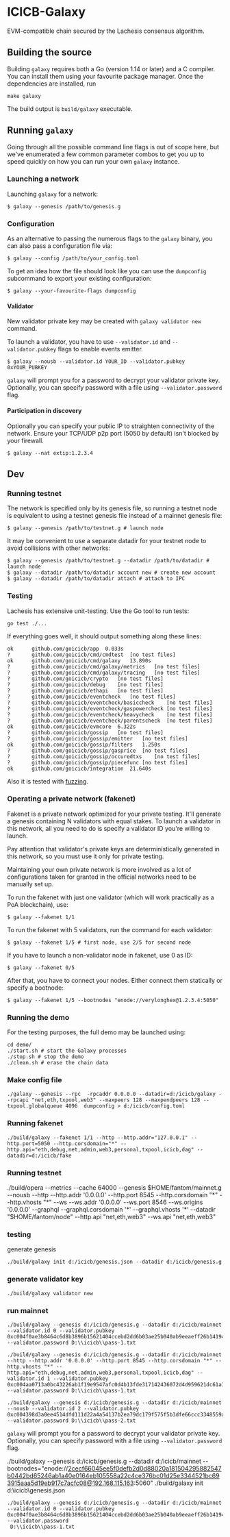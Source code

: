 # ICICB-Galaxy

EVM-compatible chain secured by the Lachesis consensus algorithm.

## Building the source

Building `galaxy` requires both a Go (version 1.14 or later) and a C compiler. You can install
them using your favourite package manager. Once the dependencies are installed, run

```shell
make galaxy
```
The build output is ```build/galaxy``` executable.

## Running `galaxy`

Going through all the possible command line flags is out of scope here,
but we've enumerated a few common parameter combos to get you up to speed quickly
on how you can run your own `galaxy` instance.

### Launching a network

Launching `galaxy` for a network:

```shell
$ galaxy --genesis /path/to/genesis.g
```

### Configuration

As an alternative to passing the numerous flags to the `galaxy` binary, you can also pass a
configuration file via:

```shell
$ galaxy --config /path/to/your_config.toml
```

To get an idea how the file should look like you can use the `dumpconfig` subcommand to
export your existing configuration:

```shell
$ galaxy --your-favourite-flags dumpconfig
```

#### Validator

New validator private key may be created with `galaxy validator new` command.

To launch a validator, you have to use `--validator.id` and `--validator.pubkey` flags to enable events emitter.

```shell
$ galaxy --nousb --validator.id YOUR_ID --validator.pubkey 0xYOUR_PUBKEY
```



`galaxy` will prompt you for a password to decrypt your validator private key. Optionally, you can
specify password with a file using `--validator.password` flag.

#### Participation in discovery

Optionally you can specify your public IP to straighten connectivity of the network.
Ensure your TCP/UDP p2p port (5050 by default) isn't blocked by your firewall.

```shell
$ galaxy --nat extip:1.2.3.4
```

## Dev

### Running testnet

The network is specified only by its genesis file, so running a testnet node is equivalent to
using a testnet genesis file instead of a mainnet genesis file:
```shell
$ galaxy --genesis /path/to/testnet.g # launch node
```

It may be convenient to use a separate datadir for your testnet node to avoid collisions with other networks:
```shell
$ galaxy --genesis /path/to/testnet.g --datadir /path/to/datadir # launch node
$ galaxy --datadir /path/to/datadir account new # create new account
$ galaxy --datadir /path/to/datadir attach # attach to IPC
```

### Testing

Lachesis has extensive unit-testing. Use the Go tool to run tests:
```shell
go test ./...
```

If everything goes well, it should output something along these lines:
```
ok  	github.com/goicicb/app	0.033s
?   	github.com/goicicb/cmd/cmdtest	[no test files]
ok  	github.com/goicicb/cmd/galaxy	13.890s
?   	github.com/goicicb/cmd/galaxy/metrics	[no test files]
?   	github.com/goicicb/cmd/galaxy/tracing	[no test files]
?   	github.com/goicicb/crypto	[no test files]
?   	github.com/goicicb/debug	[no test files]
?   	github.com/goicicb/ethapi	[no test files]
?   	github.com/goicicb/eventcheck	[no test files]
?   	github.com/goicicb/eventcheck/basiccheck	[no test files]
?   	github.com/goicicb/eventcheck/gaspowercheck	[no test files]
?   	github.com/goicicb/eventcheck/heavycheck	[no test files]
?   	github.com/goicicb/eventcheck/parentscheck	[no test files]
ok  	github.com/goicicb/evmcore	6.322s
?   	github.com/goicicb/gossip	[no test files]
?   	github.com/goicicb/gossip/emitter	[no test files]
ok  	github.com/goicicb/gossip/filters	1.250s
?   	github.com/goicicb/gossip/gasprice	[no test files]
?   	github.com/goicicb/gossip/occuredtxs	[no test files]
?   	github.com/goicicb/gossip/piecefunc	[no test files]
ok  	github.com/goicicb/integration	21.640s
```

Also it is tested with [fuzzing](./FUZZING.md).


### Operating a private network (fakenet)

Fakenet is a private network optimized for your private testing.
It'll generate a genesis containing N validators with equal stakes.
To launch a validator in this network, all you need to do is specify a validator ID you're willing to launch.

Pay attention that validator's private keys are deterministically generated in this network, so you must use it only for private testing.

Maintaining your own private network is more involved as a lot of configurations taken for
granted in the official networks need to be manually set up.

To run the fakenet with just one validator (which will work practically as a PoA blockchain), use:
```shell
$ galaxy --fakenet 1/1
```

To run the fakenet with 5 validators, run the command for each validator:
```shell
$ galaxy --fakenet 1/5 # first node, use 2/5 for second node
```

If you have to launch a non-validator node in fakenet, use 0 as ID:
```shell
$ galaxy --fakenet 0/5
```

After that, you have to connect your nodes. Either connect them statically or specify a bootnode:
```shell
$ galaxy --fakenet 1/5 --bootnodes "enode://verylonghex@1.2.3.4:5050"
```

### Running the demo

For the testing purposes, the full demo may be launched using:
```shell
cd demo/
./start.sh # start the Galaxy processes
./stop.sh # stop the demo
./clean.sh # erase the chain data
```

### Make config file
```shell
./galaxy --genesis --rpc  -rpcaddr 0.0.0.0 --datadir=d:/icicb/galaxy --rpcapi "net,eth,txpool,web3" --maxpeers 128 --maxpendpeers 128 --txpool.globalqueue 4096  dumpconfig > d:/icicb/config.toml
```

### Running fakenet
```shell
./build/galaxy --fakenet 1/1 --http --http.addr="127.0.0.1" --http.port=5050 --http.corsdomain="*" --http.api="eth,debug,net,admin,web3,personal,txpool,icicb,dag" --datadir=d:/icicb/fake
```

### Running testnet
./build/opera --metrics  --cache 64000 --genesis
$HOME/fantom/mainnet.g --nousb --http --http.addr '0.0.0.0' --http.port 8545 --http.corsdomain "*" --http.vhosts "*" --ws --ws.addr '0.0.0.0' --ws.port 8546  --ws.origins '0.0.0.0' --graphql --graphql.corsdomain '*' --graphql.vhosts '*' --datadir "$HOME/fantom/node" --http.api "net,eth,web3" --ws.api "net,eth,web3"


### testing

generate genesis

```shell
./build/galaxy init d:/icicb/genesis.json --datadir d:/icicb/genesis.g
```

### generate validator key
```shell
./build/galaxy validator new
```

### run mainnet
```shell
./build/galaxy --genesis d:/icicb/genesis.g --datadir d:/icicb/mainnet --validator.id 0 --validator.pubkey 0xc004f0ae3b8464c6d8b3896b15621404ccebd2dd6b03ae25b040ab9eeaeff26b14194b5e9db0203fae4697097edc8bea6096404d7475ba67545c99a36a8a459efd61 --validator.password D:\\icicb\\pass-1.txt
```

```shell
./build/galaxy --genesis d:/icicb/genesis.g --datadir d:/icicb/mainnet --http --http.addr '0.0.0.0' --http.port 8545 --http.corsdomain "*" --http.vhosts "*" --http.api="eth,debug,net,admin,web3,personal,txpool,icicb,dag" --validator.id 1 --validator.pubkey 0xc004aa0713a0bc43226ab1f19e9547afc0d4b13fde317142436072d4d959621dc61a1d6ac185fb87ffe81d578c2a89a79e151a77ae71f31b8281e1c690c0f625dcf7 --validator.password D:\\icicb\\pass-1.txt

./build/galaxy --genesis d:/icicb/genesis.g --datadir d:/icicb/mainnet --nousb --validator.id 2 --validator.pubkey 0xc004398d3a0ee4514dfd111d22a4a54137b2ea79dc179f575f5b3dfe66ccc3348559a28af9ed7c075e3b93a5ff338dc657606104b3030ebcd95d7ad52fa62199553f --validator.password D:\\icicb\\pass-2.txt
```

`galaxy` will prompt you for a password to decrypt your validator private key. Optionally, you can
specify password with a file using `--validator.password` flag.

./build/galaxy --genesis d:/icicb/genesis.g --datadir d:/icicb/mainnet --bootnodes="enode://2cecf66045ee5f0defb2d0d88020a181504295882547b0442bd65246ab1a40e0164eb105558a22c4ce376bc01d25e3344521bc693915aaa5d19eb917c7acfc08@192.168.115.163:5060"
./build/galaxy init d:\\icicb\\genesis.json 


```shell
./build/galaxy --genesis d:/icicb/genesis.g --datadir d:/icicb/mainnet --validator.id 0 --validator.pubkey 0xc004f0ae3b8464c6d8b3896b15621404ccebd2dd6b03ae25b040ab9eeaeff26b14194b5e9db0203fae4697097edc8bea6096404d7475ba67545c99a36a8a459efd61   --validator.password
 D:\\icicb\\pass-1.txt
```
